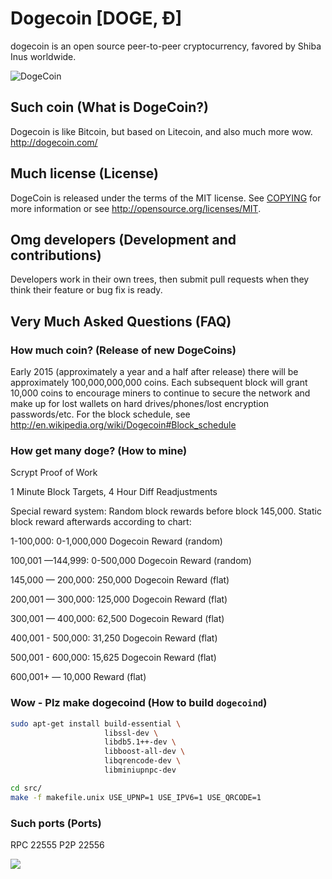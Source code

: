 # Dogecoin [DOGE, Ð]
dogecoin is an open source peer-to-peer cryptocurrency, favored by Shiba Inus worldwide.

![DogeCoin](http://static.tumblr.com/ppdj5y9/Ae9mxmxtp/300coin.png)

## Such coin (What is DogeCoin?)
Dogecoin is like Bitcoin, but based on Litecoin, and also much more wow.
http://dogecoin.com/

## Much license (License)
DogeCoin is released under the terms of the MIT license. See [COPYING](COPYING)
for more information or see http://opensource.org/licenses/MIT.

## Omg developers (Development and contributions)
Developers work in their own trees, then submit pull requests when they think
their feature or bug fix is ready.

## Very Much Asked Questions (FAQ)

### How much coin? (Release of new DogeCoins)
Early 2015 (approximately a year and a half after release) there will be approximately 100,000,000,000 coins.
Each subsequent block will grant 10,000 coins to encourage miners to continue to secure the network and make up for lost wallets on hard drives/phones/lost encryption passwords/etc.
For the block schedule, see http://en.wikipedia.org/wiki/Dogecoin#Block_schedule

### How get many doge? (How to mine)
Scrypt Proof of Work

1 Minute Block Targets, 4 Hour Diff Readjustments

Special reward system: Random block rewards before block 145,000. Static block reward afterwards according to chart:

1-100,000: 0-1,000,000 Dogecoin Reward (random)

100,001 —144,999: 0-500,000 Dogecoin Reward (random)

145,000 — 200,000: 250,000 Dogecoin Reward (flat)

200,001 — 300,000: 125,000 Dogecoin Reward (flat)

300,001 — 400,000: 62,500 Dogecoin Reward (flat)

400,001 - 500,000: 31,250 Dogecoin Reward (flat)

500,001 - 600,000: 15,625 Dogecoin Reward (flat)

600,001+ — 10,000 Reward (flat)

### Wow - Plz make dogecoind (How to build `dogecoind`)
```bash
sudo apt-get install build-essential \
                     libssl-dev \
                     libdb5.1++-dev \
                     libboost-all-dev \
                     libqrencode-dev \
                     libminiupnpc-dev

cd src/
make -f makefile.unix USE_UPNP=1 USE_IPV6=1 USE_QRCODE=1
```
### Such ports (Ports)
RPC 22555
P2P 22556

![](http://dogesay.com/wow//////such/coin)
